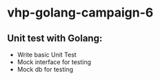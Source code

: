 # vhp-golang-campaign-6

## Unit test with Golang:

- Write basic Unit Test
- Mock interface for testing
- Mock db for testing
